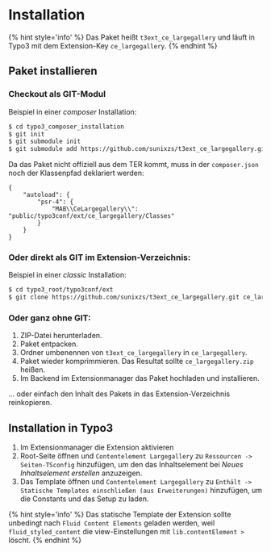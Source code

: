 # Installation

{% hint style='info' %}
Das Paket heißt `t3ext_ce_largegallery` und läuft in Typo3 mit dem Extension-Key `ce_largegallery`.
{% endhint %}

## Paket installieren

### Checkout als GIT-Modul

Beispiel in einer _composer_ Installation:

``` bash
$ cd typo3_composer_installation
$ git init
$ git submodule init
$ git submodule add https://github.com/sunixzs/t3ext_ce_largegallery.git public/typo3conf/ext/ce_largegallery
```

Da das Paket nicht offiziell aus dem TER kommt, muss in der `composer.json` noch der Klassenpfad deklariert werden:

```
{
    "autoload": {
        "psr-4": {
            "MAB\\CeLargegallery\\": "public/typo3conf/ext/ce_largegallery/Classes"
        }
    }
}
```

### Oder direkt als GIT im Extension-Verzeichnis:

Beispiel in einer  _classic_ Installation:

``` bash
$ cd typo3_root/typo3conf/ext
$ git clone https://github.com/sunixzs/t3ext_ce_largegallery.git ce_largegallery
```

### Oder ganz ohne GIT:

1. ZIP-Datei herunterladen.
1. Paket entpacken.
1. Ordner umbenennen von `t3ext_ce_largegallery` in `ce_largegallery`.
1. Paket wieder komprimmieren. Das Resultat sollte `ce_largegallery.zip` heißen.
1. Im Backend im Extensionmanager das Paket hochladen und installieren.

... oder einfach den Inhalt des Pakets in das Extension-Verzeichnis reinkopieren.

## Installation in Typo3

1. Im Extensionmanager die Extension aktivieren
1. Root-Seite öffnen und `Contentelement Largegallery` zu `Ressourcen -> Seiten-TSconfig` hinzufügen, um den das Inhaltselement bei _Neues Inhaltselement erstellen_ anzuzeigen.
1. Das Template öffnen und `Contentelement Largegallery` zu `Enthält -> Statische Templates einschließen (aus Erweiterungen)` hinzufügen, um die Constants und das Setup zu laden.

{% hint style='info' %}
Das statische Template der Extension sollte unbedingt nach `Fluid Content Elements` geladen werden, weil `fluid_styled_content` die view-Einstellungen mit `lib.contentElement >` löscht.
{% endhint %}